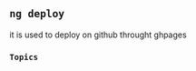 ## `ng deploy`

it is used to deploy on github throught ghpages

### `Topics`

<!-- i) react fragment =><>;
2. jsx expression => {}
3. jsx attribute => give additional info to html like className, src, href -->

<!-- 4. functional Component => it helps to split your code in to reusable and independent pieces. like app.js <APP> -->

<!-- 5. props => it's way to pass data from one component to another as a props, it is same as we passed argument to function -->
